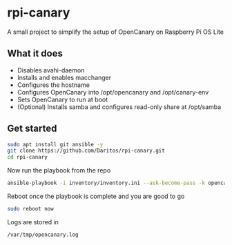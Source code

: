 # rpi-canary
A small project to simplify the setup of OpenCanary on Raspberry Pi OS Lite

## What it does

* Disables avahi-daemon
* Installs and enables macchanger
* Configures the hostname
* Configures OpenCanary into /opt/opencanary and /opt/canary-env
* Sets OpenCanary to run at boot
* (Optional) Installs samba and configures read-only share at /opt/samba

## Get started
```bash
sudo apt install git ansible -y
git clone https://github.com/Daritos/rpi-canary.git
cd rpi-canary
```

Now run the playbook from the repo

```bash
ansible-playbook -i inventory/inventory.ini --ask-become-pass -k opencanary_playbook.yml -u <insert_your_username_here>
```

Reboot once the playbook is complete and you are good to go

```bash
sudo reboot now
```

Logs are stored in

```bash
/var/tmp/opencanary.log
```